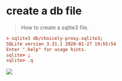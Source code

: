 # create a db file
> How to create a sqlite3 file.

```conf
> sqlite3 db/choicely-proxy.sqlite3;
SQLite version 3.31.1 2020-01-27 19:55:54
Enter ".help" for usage hints.
sqlite> ;
sqlite> .q
```
![](https://tva1.sinaimg.cn/large/00831rSTgy1gcgvih4fmjj30w804aq40.jpg)
